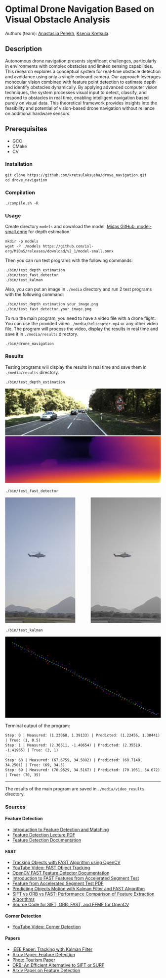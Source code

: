 # Optimal Drone Navigation Based on Visual Obstacle Analysis

Authors (team): [Anastasiia Pelekh](https://github.com/Drakonchyk), [Ksenia Kretsula](https://github.com/kretsulaksusha).

## Description

Autonomous drone navigation presents significant challenges, particularly in environments with complex obstacles and limited sensing capabilities. This research explores a conceptual system for real-time obstacle detection and avoidance using only a single onboard camera. Our approach leverages monocular vision combined with feature point detection to estimate depth and identify obstacles dynamically. By applying advanced computer vision techniques, the system processes visual input to detect, classify, and respond to obstacles in real time, enabling intelligent navigation based purely on visual data. This theoretical framework provides insights into the feasibility and potential of vision-based drone navigation without reliance on additional hardware sensors.

## Prerequisites

- GCC
- CMake
- CV

### Installation

```shell
git clone https://github.com/kretsulaksusha/drove_navigation.git
cd drove_navigation
```

### Compilation

```shell
./compile.sh -R
```

### Usage

Create directory `models` and download the model: [Midas GitHub: model-small.onnx](https://github.com/isl-org/MiDaS/releases/download/v2_1/model-small.onnx) for depth estimation.

```shell
mkdir -p models
wget -P ./models https://github.com/isl-org/MiDaS/releases/download/v2_1/model-small.onnx
```

Then you can run test programs with the following commands:

```shell
./bin/test_depth_estimation
./bin/test_fast_detector
./bin/test_kalman
```

Also, you can put an image in `./media` directory and run 2 test programs with the following command:

```shell
./bin/test_depth_estimation your_image.png
./bin/test_fast_detector your_image.png
```

To run the main program, you need to have a video file with a drone flight. You can use the provided video `./media/helicopter.mp4` or any other video file.
The program will process the video, display the results in real time and save it in `./media/results` directory.

```shell
./bin/drone_navigation
```

### Results

Testing programs will display the results in real time and save them in `./media/results` directory.

```shell
./bin/test_depth_estimation
```

![original_road](media/test_image_3.png)
![depth_estimation](media/depth_estimation_results/test_image_3.png)

```shell
./bin/test_fast_detector
```

<div style="display: flex; justify-content: space-between;">
  <img src="./media/test_image_4.png" alt="original_helicopter" style="max-width: 45%;"/>
  <img src="./media/feature_detection_results/test_image_4.png" alt="fast_detector" style="max-width: 45%;"/>
</div>

```shell
./bin/test_kalman
```

![kalman](./media/kalman_results/simulation_kf.png)

Terminal output of the program:

```text
Step: 0 | Measured: (1.23068, 1.39133) | Predicted: (1.22456, 1.38441) | True: (1, 0.5)
Step: 1 | Measured: (2.36511, -1.48654) | Predicted: (2.35519, -1.41965) | True: (2, 1)
...
Step: 68 | Measured: (67.6759, 34.5882) | Predicted: (68.7148, 34.2501) | True: (69, 34.5)
Step: 69 | Measured: (70.9529, 34.5167) | Predicted: (70.1051, 34.672) | True: (70, 35)
```

---

The results of the main program are saved in `./media/video_results` directory.

### Sources

#### Feature Detection

- [Introduction to Feature Detection and Matching](https://medium.com/@deepanshut041/introduction-to-feature-detection-and-matching-65e27179885d)
- [Feature Detection Lecture PDF](https://courses.cs.washington.edu/courses/cse455/09wi/Lects/lect6.pdf)
- [Feature Detection Documentation](https://docs.labforge.ca/docs/feature-detection)

#### FAST

- [Tracking Objects with FAST Algorithm using OpenCV](https://medium.com/@siromermer/tracking-objects-with-fast-algorithm-using-opencv-dea6dab97825)
- [YouTube Video: FAST Object Tracking](https://youtu.be/Vqtf0iVUqHg?si=NOiabShAzBl20tmp)
- [OpenCV FAST Feature Detector Documentation](https://docs.opencv.org/3.4/df/d74/classcv_1_1FastFeatureDetector.html)
- [Introduction to FAST Features from Accelerated Segment Test](https://medium.com/@deepanshut041/introduction-to-fast-features-from-accelerated-segment-test-4ed33dde6d65)
- [Feature from Accelerated Segment Test PDF](https://homepages.inf.ed.ac.uk/rbf/CVonline/LOCAL_COPIES/AV1011/AV1FeaturefromAcceleratedSegmentTest.pdf)
- [Predicting Objects Motion with Kalman Filter and FAST Algorithm](https://medium.com/@siromermer/predicting-objects-motion-with-kalman-filter-and-fast-algorithm-2278c551670b)
- [SIFT vs ORB vs FAST: Performance Comparison of Feature Extraction Algorithms](https://medium.com/@siromermer/sift-vs-orb-vs-fast-performance-comparison-of-feature-extraction-algorithms-d8993c977677)
- [Source Code for SIFT, ORB, FAST, and FFME for OpenCV](https://marcosnietoblog.wordpress.com/2012/07/15/source-code-for-sift-orb-fast-and-ffme-for-opencv-c-for-egomotion-estimation/)

#### **Corner Detection**

- [YouTube Video: Corner Detection](https://youtu.be/pDImLazOPrQ?si=OfXoVjzBjRINFQy-)

#### **Papers**

- [IEEE Paper: Tracking with Kalman Filter](https://ieeexplore.ieee.org/document/8594299)
- [Arxiv Paper: Feature Detection](https://arxiv.org/pdf/1610.06475)
- [Photo Tourism Paper](https://phototour.cs.washington.edu/Photo_Tourism.pdf)
- [ORB: An Efficient Alternative to SIFT or SURF](https://sites.cc.gatech.edu/classes/AY2024/cs4475_summer/images/ORB_an_efficient_alternative_to_SIFT_or_SURF.pdf)
- [Arxiv Paper on Feature Detection](https://arxiv.org/pdf/2302.12288)

